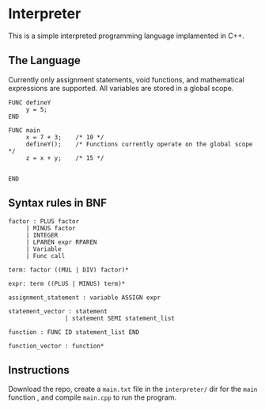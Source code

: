 # Interpreter

This is a simple interpreted programming language implamented in C++.

## The Language
Currently only assignment statements, void functions, and mathematical expressions are supported. All variables are stored in a global scope.

```
FUNC defineY
     y = 5;
END

FUNC main 
     x = 7 + 3;    /* 10 */
     defineY();    /* Functions currently operate on the global scope  */
     z = x + y;    /* 15 */


END
```
## Syntax rules in BNF
```
factor : PLUS factor
     | MINUS factor
     | INTEGER
     | LPAREN expr RPAREN
     | Variable
     | Func call

term: factor ((MUL | DIV) factor)*

expr: term ((PLUS | MINUS) term)*

assignment_statement : variable ASSIGN expr

statement_vector : statement
                | statement SEMI statement_list

function : FUNC ID statement_list END

function_vector : function*

```


## Instructions
Download the repo, create a ```main.txt``` file in the ```interpreter/``` dir for the ```main``` function , and compile ```main.cpp``` to run the program.

